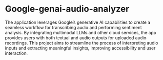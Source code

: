 # Google-genai-audio-analyzer

The application leverages Google’s generative AI capabilities to create a seamless workflow for transcribing audio and performing sentiment analysis. By integrating multimodal LLMs and other cloud services, the app provides users with both textual and audio outputs for uploaded audio recordings. This project aims to streamline the process of interpreting audio inputs and extracting meaningful insights, improving accessibility and user interaction.
